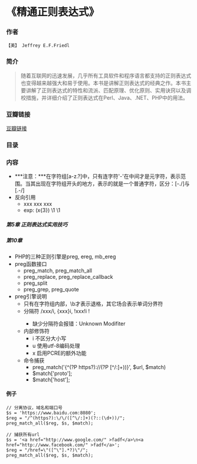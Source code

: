 《精通正则表达式》
=============================

### 作者
    【美】 Jeffrey E.F.Friedl 

### 简介
> 随着互联网的迅速发展，几乎所有工具软件和程序语言都支持的正则表达式也变得越来越强大和易于使用。本书是讲解正则表达式的经典之作。本书主要讲解了正则表达式的特性和流派、匹配原理、优化原则、实用诀窍以及调校措施，并详细介绍了正则表达式在Perl、Java、.NET、PHP中的用法。

### 豆瓣链接
  [豆瓣链接](http://book.douban.com/subject/2154713/)

### 目录


### 内容
* ***注意：***在字符组[a-z.?]中，只有连字符'-'在中间才是元字符，表示范围。当其出现在字符组开头的地方，表示的就是一个普通字符，区分：[-./]与[.-/]
* 反向引用
  - xxx xxx xxx
  - exp: (x{3}) \1 \1

##### 第5章 正则表达式实用技巧


##### 第10章
* PHP的三种正则引擎是preg, ereg, mb_ereg
* preg函数接口
  - preg_match, preg_match_all
  - preg_replace, preg_replace_callback
  - preg_split
  - preg_grep, preg_quote
* preg引擎说明
  - 只有在字符组内部，\b才表示退格，其它场合表示单词分界符
  - 分隔符 /xxx/i, {xxx}i, !xxx!i <xxx>!
    - 缺少分隔符会报错：Unknown Modifiter
  - 内部修饰符 
    - i 不区分大小写
    - u 使用utf-8编码处理
    - x 启用PCRE的额外功能
  - 命令捕获
    - preg_match('{^(?P<proto> https?)://(?P<host> [^/:]+))}', $url, $match)
    - $match['proto'];
    - $match['host'];
  
#### 例子
````
// 分离协议，域名和端口号
$s = 'https://www.baidu.com:8080';
$reg = "/^(https?):\/\/([^\/:]+)(?::(\d+))/";
preg_match_all($reg, $s, $match);

// 捕获所有url
$s = '<a href="http://www.google.com/" >fadf</a>\n<a href="http://www.facebook.com/" >fadf</a>';
$reg = "/href=\"([^\"].*?)\"/";
preg_match_all($reg, $s, $match);
````